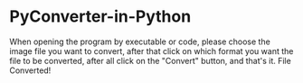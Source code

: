 # PyConverter-in-Python
When opening the program by executable or code, please choose the image file you want to convert, after that click on which format you want the file to be converted, after all click on the "Convert" button, and that's it. File Converted!
